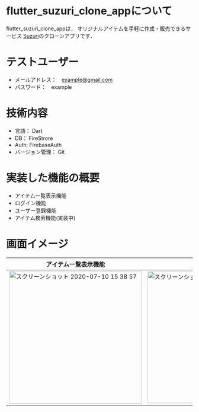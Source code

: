 # flutter_suzuri_clone_appについて
flutter_suzuri_clone_appは， オリジナルアイテムを手軽に作成・販売できるサービス [Suzuri](https://suzuri.jp/)のクローンアプリです．

# テストユーザー
- メールアドレス：　example@gmail.com
- パスワード：　example

# 技術内容
- 言語： Dart
- DB： FireStrore
- Auth: FirebaseAuth
- バージョン管理： Git

# 実装した機能の概要
- アイテム一覧表示機能
- ログイン機能
- ユーザー登録機能
- アイテム検索機能(実装中)

# 画面イメージ
|アイテム一覧表示機能|ログイン機能|ユーザー登録機能|
|-----|-----|-----|
|<img width="358" alt="スクリーンショット 2020-07-10 15 38 57" src="https://user-images.githubusercontent.com/38001967/87124448-cbb0e300-c2c3-11ea-802d-c0665b741dca.png"> |<img width="356" alt="スクリーンショット 2020-07-10 15 39 17" src="https://user-images.githubusercontent.com/38001967/87124457-ceabd380-c2c3-11ea-99c2-907aad1423d5.png"> |<img width="357" alt="スクリーンショット 2020-07-10 15 39 34" src="https://user-images.githubusercontent.com/38001967/87124465-d10e2d80-c2c3-11ea-92f5-475d76785b1f.png">  |
